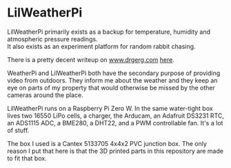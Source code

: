 # LilWeatherPi

LilWeatherPi primarily exists as a backup for temperature, humidity and atmospheric pressure readings.  
It also exists as an experiment platform for random rabbit chasing.

There is a pretty decent writeup on www.drgerg.com [here](https://www.drgerg.com/introducing-lilweatherpi.html).

WeatherPi and LilWeatherPi both have the secondary purpose of providing video from outdoors.  They inform me about the weather and they keep an eye on parts of my property that would otherwise be missed by the other cameras around the place.

LilWeatherPi runs on a Raspberry Pi Zero W.  In the same water-tight box lives two 16550 LiPo cells, a charger, the Arducam, an Adafruit DS3231 RTC, an ADS1115 ADC, a BME280, a DHT22, and a PWM controllable fan.  It's a lot of stuff.

The box I used is a Cantex 5133705 4x4x2 PVC junction box.  The only reason I put that here is that the 3D printed parts in this repository are made to fit that box.

